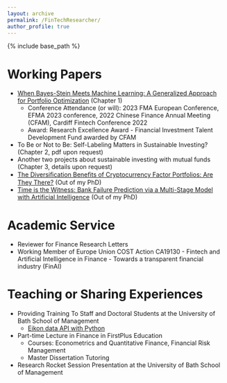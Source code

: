 ```yaml
---
layout: archive
permalink: /FinTechResearcher/
author_profile: true
---
```


{% include base_path %}

Working Papers 
======
* <a href="https://papers.ssrn.com/sol3/papers.cfm?abstract_id=4229499" target="_blank">When Bayes-Stein Meets Machine Learning: A Generalized Approach for Portfolio Optimization</a> (Chapter 1)
  * Conference Attendance (or will): 2023 FMA European Conference, EFMA 2023 conference, 2022 Chinese Finance Annual Meeting (CFAM), Cardiff Fintech Conference 2022
  * Award: Research Excellence Award - Financial Investment Talent Development Fund awarded by CFAM
* To Be or Not to Be: Self-Labeling Matters in Sustainable Investing? (Chapter 2, pdf upon request)
* Another two projects about sustainable investing with mutual funds (Chapter 3, details upon request)
* <a href="https://papers.ssrn.com/sol3/papers.cfm?abstract_id=4319598" target="_blank">The Diversiﬁcation Beneﬁts of Cryptocurrency Factor Portfolios: Are They There?</a> (Out of my PhD)
* <a href="https://papers.ssrn.com/sol3/papers.cfm?abstract_id=4352477" target="_blank">Time is the Witness: Bank Failure Prediction via a Multi-Stage Model with Artificial Intelligence</a> (Out of my PhD)

Academic Service
======
* Reviewer for Finance Research Letters
* Working Member of Europe Union COST Action CA19130 - Fintech and Artificial Intelligence in Finance - Towards a transparent financial industry (FinAI)
  
Teaching or Sharing Experiences 
======
* Providing Training To Staff and Doctoral Students at the University of Bath School of Management
  * <a href="https://www.youtube.com/watch?v=5w0DTszME64" target="_blank">Eikon data API with Python</a>
* Part-time Lecture in Finance in FirstPlus Education
  * Courses: Econometrics and Quantitative Finance, Financial Risk Management
  * Master Dissertation Tutoring
* Research Rocket Session Presentation at the University of Bath School of Management 
